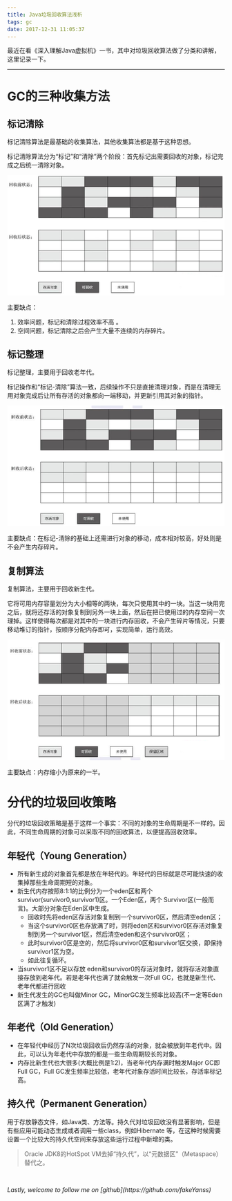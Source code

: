 ```yaml
---
title: Java垃圾回收算法浅析
tags: gc
date: 2017-12-31 11:05:37
---
```

最近在看《深入理解Java虚拟机》一书，其中对垃圾回收算法做了分类和讲解，这里记录一下。
<!--more-->

---

# GC的三种收集方法

## 标记清除

标记清除算法是最基础的收集算法，其他收集算法都是基于这种思想。

标记清除算法分为“标记”和“清除”两个阶段：首先标记出需要回收的对象，标记完成之后统一清除对象。

![vern标记清除算法](https://raw.githubusercontent.com/fakeYanss/imgplace/master/2019/vern%E6%A0%87%E8%AE%B0%E6%B8%85%E9%99%A4%E7%AE%97%E6%B3%95.jpg)

主要缺点：

1. 效率问题，标记和清除过程效率不高 。
2. 空间问题，标记清除之后会产生大量不连续的内存碎片。

## 标记整理

标记整理，主要用于回收老年代。

标记操作和“标记-清除”算法一致，后续操作不只是直接清理对象，而是在清理无用对象完成后让所有存活的对象都向一端移动，并更新引用其对象的指针。

![vern标记整理算法](https://raw.githubusercontent.com/fakeYanss/imgplace/master/2019/vern%E6%A0%87%E8%AE%B0%E6%95%B4%E7%90%86%E7%AE%97%E6%B3%95.jpg)

主要缺点：在标记-清除的基础上还需进行对象的移动，成本相对较高，好处则是不会产生内存碎片。

## 复制算法

复制算法，主要用于回收新生代。

它将可用内存容量划分为大小相等的两块，每次只使用其中的一块。当这一块用完之后，就将还存活的对象复制到另外一块上面，然后在把已使用过的内存空间一次理掉。这样使得每次都是对其中的一块进行内存回收，不会产生碎片等情况，只要移动堆订的指针，按顺序分配内存即可，实现简单，运行高效。

![vern复制算法](https://raw.githubusercontent.com/fakeYanss/imgplace/master/2019/vern%E5%A4%8D%E5%88%B6%E7%AE%97%E6%B3%95.jpg)

主要缺点：内存缩小为原来的一半。

# 分代的垃圾回收策略

分代的垃圾回收策略是基于这样一个事实：不同的对象的生命周期是不一样的。因此，不同生命周期的对象可以采取不同的回收算法，以便提高回收效率。

## 年轻代（Young Generation）

* 所有新生成的对象首先都是放在年轻代的。年轻代的目标就是尽可能快速的收集掉那些生命周期短的对象。
* 新生代内存按照8:1:1的比例分为一个eden区和两个survivor(survivor0,survivor1)区。一个Eden区，两个 Survivor区(一般而言)。大部分对象在Eden区中生成。
  * 回收时先将eden区存活对象复制到一个survivor0区，然后清空eden区；
  * 当这个survivor0区也存放满了时，则将eden区和survivor0区存活对象复制到另一个survivor1区，然后清空eden和这个survivor0区；
  * 此时survivor0区是空的，然后将survivor0区和survivor1区交换，即保持survivor1区为空。 
  * 如此往复循环。
* 当survivor1区不足以存放 eden和survivor0的存活对象时，就将存活对象直接存放到老年代。若是老年代也满了就会触发一次Full GC，也就是新生代、老年代都进行回收
* 新生代发生的GC也叫做Minor GC，MinorGC发生频率比较高(不一定等Eden区满了才触发)

## 年老代（Old Generation）

* 在年轻代中经历了N次垃圾回收后仍然存活的对象，就会被放到年老代中。因此，可以认为年老代中存放的都是一些生命周期较长的对象。
* 内存比新生代也大很多(大概比例是1:2)，当老年代内存满时触发Major GC即Full GC，Full GC发生频率比较低，老年代对象存活时间比较长，存活率标记高。

## 持久代（Permanent Generation）

用于存放静态文件，如Java类、方法等。持久代对垃圾回收没有显著影响，但是有些应用可能动态生成或者调用一些class，例如Hibernate 等，在这种时候需要设置一个比较大的持久代空间来存放这些运行过程中新增的类。

> Oracle JDK8的HotSpot VM去掉“持久代”，以“元数据区”（Metaspace）替代之。



<br>
<p id="div-border-top-red"><i>Lastly, welcome to follow me on [github](https://github.com/fakeYanss)</i></p>